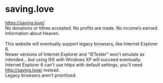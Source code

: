# saving.love

https://saving.love/ <br>
No donations or tithes accepted. No profits are made. No income’s earned. <br>
Information about Heaven. <br><br>
This website will eventually support legacy browsers, like Internet Explorer 6. <br>
Newer versions of Internet Explorer and "IETester" won't emulate as intended... but using IE6 with Windows XP will succeed eventually. <br>
Internet Explorer 6 can't use https with default settings, you'll need http://saving.love/ instead. <br>
Legacy browsers aren't prioritized.
